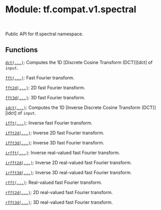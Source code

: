 <div itemscope itemtype="http://developers.google.com/ReferenceObject">
<meta itemprop="name" content="tf.compat.v1.spectral" />
<meta itemprop="path" content="Stable" />
</div>

# Module: tf.compat.v1.spectral


<table class="tfo-notebook-buttons tfo-api" align="left">
</table>



Public API for tf.spectral namespace.



## Functions

[`dct(...)`](../../../tf/signal/dct.md): Computes the 1D [Discrete Cosine Transform (DCT)][dct] of `input`.

[`fft(...)`](../../../tf/signal/fft.md): Fast Fourier transform.

[`fft2d(...)`](../../../tf/signal/fft2d.md): 2D fast Fourier transform.

[`fft3d(...)`](../../../tf/signal/fft3d.md): 3D fast Fourier transform.

[`idct(...)`](../../../tf/signal/idct.md): Computes the 1D [Inverse Discrete Cosine Transform (DCT)][idct] of `input`.

[`ifft(...)`](../../../tf/signal/ifft.md): Inverse fast Fourier transform.

[`ifft2d(...)`](../../../tf/signal/ifft2d.md): Inverse 2D fast Fourier transform.

[`ifft3d(...)`](../../../tf/signal/ifft3d.md): Inverse 3D fast Fourier transform.

[`irfft(...)`](../../../tf/signal/irfft.md): Inverse real-valued fast Fourier transform.

[`irfft2d(...)`](../../../tf/signal/irfft2d.md): Inverse 2D real-valued fast Fourier transform.

[`irfft3d(...)`](../../../tf/signal/irfft3d.md): Inverse 3D real-valued fast Fourier transform.

[`rfft(...)`](../../../tf/signal/rfft.md): Real-valued fast Fourier transform.

[`rfft2d(...)`](../../../tf/signal/rfft2d.md): 2D real-valued fast Fourier transform.

[`rfft3d(...)`](../../../tf/signal/rfft3d.md): 3D real-valued fast Fourier transform.



